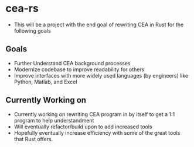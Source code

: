 # cea-rs
- This will be a project with the end goal of rewriting CEA in Rust for the following goals <br>
## Goals
- Further Understand CEA background processes
- Modernize codebase to improve readability for others
- Improve interfaces with more widely used languages (by engineers) like Python, Matlab, and Excel
## Currently Working on
- Currently working on rewriting CEA program in by itself to get a 1:1 program to help understandment
- Will eventually refactor/build upon to add increased tools
- Hopefully eventually increase efficiency with some of the great tools that Rust offers.